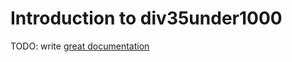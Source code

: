 # Introduction to div35under1000

TODO: write [great documentation](http://jacobian.org/writing/great-documentation/what-to-write/)
